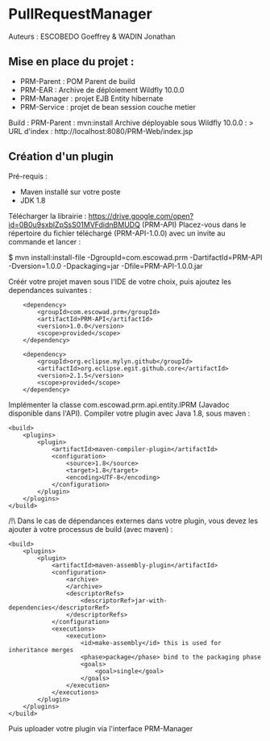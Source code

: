 # PullRequestManager

Auteurs : ESCOBEDO Goeffrey & WADIN Jonathan  

## Mise en place du projet :
- PRM-Parent : POM Parent de build
- PRM-EAR : Archive de déploiement Wildfly 10.0.0
- PRM-Manager : projet EJB Entity hibernate
- PRM-Service : projet de bean session couche metier

Build : PRM-Parent : mvn:install
Archive déployable sous Wildfly 10.0.0 :
	> URL d'index : http://localhost:8080/PRM-Web/index.jsp

## Création d'un plugin

Pré-requis : 
- Maven installé sur votre poste
- JDK 1.8
	
Télécharger la librairie : https://drive.google.com/open?id=0B0u9sxblZpSsS01MVFdidnBMUDQ (PRM-API)
Placez-vous dans le répertoire du fichier téléchargé (PRM-API-1.0.0) avec un invite au commande et lancer : 

$ mvn install:install-file -DgroupId=com.escowad.prm -DartifactId=PRM-API -Dversion=1.0.0 -Dpackaging=jar -Dfile=PRM-API-1.0.0.jar

Créér votre projet maven sous l'IDE de votre choix, puis ajoutez les dependances suivantes : 

		<dependency>
			<groupId>com.escowad.prm</groupId>
			<artifactId>PRM-API</artifactId>
			<version>1.0.0</version>
			<scope>provided</scope>
		</dependency>

		<dependency>
			<groupId>org.eclipse.mylyn.github</groupId>
			<artifactId>org.eclipse.egit.github.core</artifactId>
			<version>2.1.5</version>
			<scope>provided</scope>
		</dependency>

Implémenter la classe com.escowad.prm.api.entity.IPRM (Javadoc disponible dans l'API).
Compiler votre plugin avec Java 1.8, sous maven :
	
	<build>
		<plugins>
			<plugin>
				<artifactId>maven-compiler-plugin</artifactId>
				<configuration>
					<source>1.8</source>
					<target>1.8</target>
					<encoding>UTF-8</encoding>
				</configuration>
			</plugin>
		</plugins>
	</build>

/!\ Dans le cas de dépendances externes dans votre plugin, vous devez les ajouter à votre processus de build (avec maven) : 
 	
	<build>
		<plugins>
			<plugin>
				<artifactId>maven-assembly-plugin</artifactId>
				<configuration>
					<archive>
					</archive>
					<descriptorRefs>
						<descriptorRef>jar-with-dependencies</descriptorRef>
					</descriptorRefs>
				</configuration>
				<executions>
					<execution>
						<id>make-assembly</id> this is used for inheritance merges
						<phase>package</phase> bind to the packaging phase
						<goals>
							<goal>single</goal>
						</goals>
					</execution>
				</executions>
			</plugin>
		</plugins>
	</build>
	
Puis uploader votre plugin via l'interface PRM-Manager
